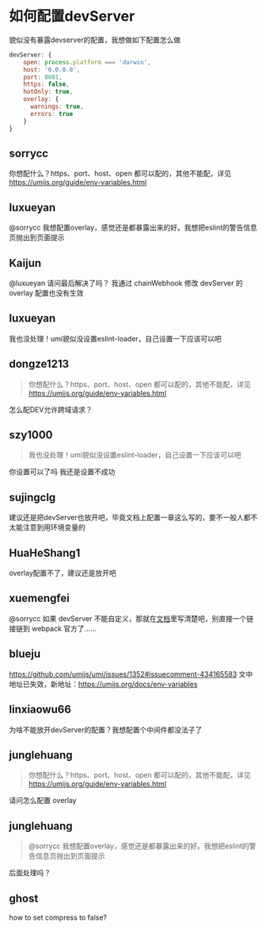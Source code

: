 # 如何配置devServer

貌似没有暴露devserver的配置，我想做如下配置怎么做

```javascript
devServer: {
    open: process.platform === 'darwin',
    host: '0.0.0.0',
    port: 8081,
    https: false,
    hotOnly: true,
    overlay: {
      warnings: true,
      errors: true
    }
}
```

## sorrycc

你想配什么？https、port、host、open 都可以配的，其他不能配，详见 https://umijs.org/guide/env-variables.html

## luxueyan

@sorrycc 我想配置overlay，感觉还是都暴露出来的好。我想把eslint的警告信息页抛出到页面提示

## Kaijun

@luxueyan 请问最后解决了吗？ 我通过 chainWebhook 修改 devServer 的 overlay 配置也没有生效

## luxueyan

我也没处理！umi貌似没设置eslint-loader，自己设置一下应该可以吧

## dongze1213

> 你想配什么？https、port、host、open 都可以配的，其他不能配，详见 https://umijs.org/guide/env-variables.html

怎么配DEV允许跨域请求？

## szy1000

> 我也没处理！umi貌似没设置eslint-loader，自己设置一下应该可以吧

你设置可以了吗 我还是设置不成功

## sujingclg

建议还是把devServer也放开吧，毕竟文档上配置一章这么写的，要不一般人都不太能注意到用环境变量的

## HuaHeShang1

overlay配置不了，建议还是放开吧

## xuemengfei

@sorrycc 如果 devServer 不能自定义，那就在[文档](https://umijs.org/zh/config/#devserver)里写清楚吧，别直接一个链接链到 webpack 官方了……

## blueju

https://github.com/umijs/umi/issues/1352#issuecomment-434165583 文中地址已失效，新地址：https://umijs.org/docs/env-variables

## linxiaowu66

为啥不能放开devServer的配置？我想配置个中间件都没法子了

## junglehuang

> 你想配什么？https、port、host、open 都可以配的，其他不能配，详见 https://umijs.org/guide/env-variables.html

请问怎么配置 overlay

## junglehuang

> @sorrycc 我想配置overlay，感觉还是都暴露出来的好。我想把eslint的警告信息页抛出到页面提示

后面处理吗？

## ghost

how to set compress to false?
